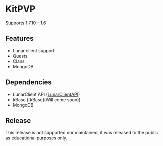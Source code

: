 # KitPVP
Supports 1.7.10 - 1.6

## Features
- Lunar client support
- Quests
- Clans
- MongoDB

## Dependencies
- LunarClient API ([LunarClientAPI](https://github.com/TewPingz/LunarClientAPI))
- kBase ([kBase](Will come soon))
- MongoDB

## Release
This release is not supported nor maintained, it was released to the public as educational purposes only.
